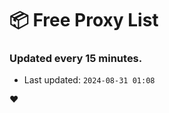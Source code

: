 # :package: Free Proxy List
### Updated every 15 minutes.

- Last updated: `2024-08-31 01:08`

:heart:
